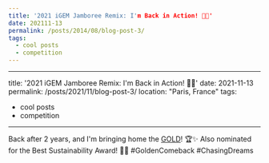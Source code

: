 ```yaml
---
title: '2021 iGEM Jamboree Remix: I'm Back in Action! 💓💥'
date: 202111-13
permalink: /posts/2014/08/blog-post-3/
tags:
  - cool posts
  - competition
---
```

---
title: '2021 iGEM Jamboree Remix: I'm Back in Action! 💓💥'
date: 2021-11-13
permalink: /posts/2021/11/blog-post-3/
location: "Paris, France"
tags:
  - cool posts
  - competition
---

Back after 2 years, and I'm bringing home the [GOLD](https://ziweiwuzw.github.io/Personal-Homepage/files/2021iGEM.pdf)! 🏆✨ Also nominated for the Best Sustainability Award! 🌱🥇 #GoldenComeback #ChasingDreams
